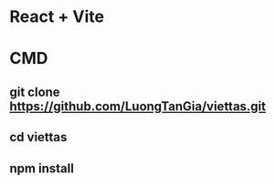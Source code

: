 # React + Vite

# CMD

## git clone https://github.com/LuongTanGia/viettas.git

## cd viettas

## npm install
